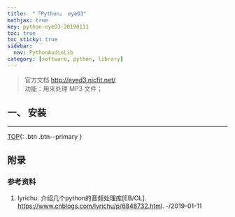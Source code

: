 ```yaml
---
title:  "「Python」 eyeD3"
mathjax: true
key: python-eyeD3-20190111
toc: true
toc_sticky: true
sidebar:
  nav: PythonAudioLib
category: [software, python, library]
---
```

<span id='head'></span>
> 官方文档 <http://eyed3.nicfit.net/>  
功能：用来处理 MP3 文件；  

## 一、 安装


-------------------  
[TOP](#head){: .btn .btn--primary }



## 附录
### 参考资料
1. lyrichu. 介绍几个python的音频处理库[EB/OL]. <https://www.cnblogs.com/lyrichu/p/6848732.html>. -/2019-01-11   
